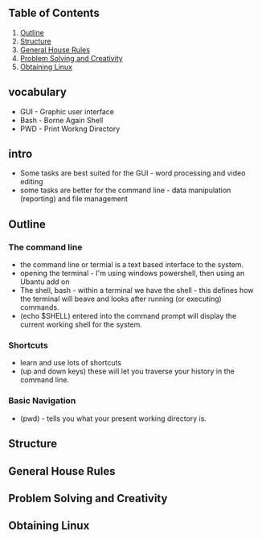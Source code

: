 
## Table of Contents
1. [Outline](#Outline)
1. [Structure](#Structure)
1. [General House Rules](#General-House-Rules)
1. [Problem Solving and Creativity](#Problem-Solving-and-Creativity)
1. [Obtaining Linux](#Obtaining-Linux)

## vocabulary
- GUI - Graphic user interface
- Bash - Borne Again Shell
- PWD - Print Workng Directory


## intro
- Some tasks are best suited for the GUI - word processing and video editing
- some tasks are better for the command line - data manipulation (reporting) and file management

## Outline
### The command line
- the command line or termial is a text based interface to the system.
- opening the terminal - I'm using windows powershell, then using an Ubantu add on
- The shell, bash - within a terminal we have the shell - this defines how the terminal will beave and looks after running (or executing) commands.
- (echo $SHELL) entered into the command prompt will display the current working shell for the system.

### Shortcuts
- learn and use lots of shortcuts
- (up and down keys) these will let you traverse your history in the command line.

### Basic Navigation
- (pwd) - tells you what your present working directory is.
## Structure


## General House Rules


## Problem Solving and Creativity


## Obtaining Linux


